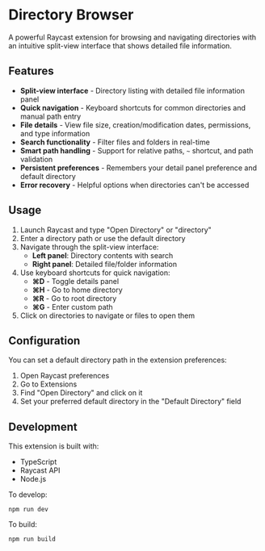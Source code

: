 # Directory Browser

A powerful Raycast extension for browsing and navigating directories with an intuitive split-view interface that shows detailed file information.

## Features

- **Split-view interface** - Directory listing with detailed file information panel
- **Quick navigation** - Keyboard shortcuts for common directories and manual path entry
- **File details** - View file size, creation/modification dates, permissions, and type information
- **Search functionality** - Filter files and folders in real-time
- **Smart path handling** - Support for relative paths, `~` shortcut, and path validation
- **Persistent preferences** - Remembers your detail panel preference and default directory
- **Error recovery** - Helpful options when directories can't be accessed

## Usage

1. Launch Raycast and type "Open Directory" or "directory"
2. Enter a directory path or use the default directory
3. Navigate through the split-view interface:
   - **Left panel**: Directory contents with search
   - **Right panel**: Detailed file/folder information
4. Use keyboard shortcuts for quick navigation:
   - **⌘D** - Toggle details panel
   - **⌘H** - Go to home directory
   - **⌘R** - Go to root directory
   - **⌘G** - Enter custom path
5. Click on directories to navigate or files to open them

## Configuration

You can set a default directory path in the extension preferences:

1. Open Raycast preferences
2. Go to Extensions
3. Find "Open Directory" and click on it
4. Set your preferred default directory in the "Default Directory" field

## Development

This extension is built with:

- TypeScript
- Raycast API
- Node.js

To develop:

```
npm run dev
```

To build:

```
npm run build
```
